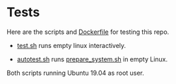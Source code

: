 # Tests

Here are the scripts and [Dockerfile](Dockerfile) for testing this repo.

* [test.sh](test.sh) runs empty linux interactively.

* [autotest.sh](autotest.sh) runs [prepare_system.sh](../scripts/prepare_system.sh) in empty Linux.

Both scripts running Ubuntu 19.04 as root user.
